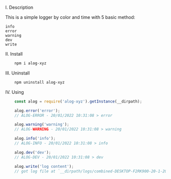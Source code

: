 I. Description

This is a simple logger by color and time with 5 basic method:

    info
    error
    warning
    dev
    write

II. Install

``` bash
    npm i alog-xyz
```

III. Uninstall

``` bash
    npm uninstall alog-xyz
```

IV. Using

```js
    const alog = require('alog-xyz').getInstance(__dirpath);

    alog.error('error');
    // ALOG-ERROR - 20/01/2022 10:31:08 > error

    alog.warning('warning');
    // ALOG-WARNING - 20/01/2022 10:31:08 > warning

    alog.info('info');
    // ALOG-INFO - 20/01/2022 10:31:08 > info

    alog.dev('dev');
    // ALOG-DEV - 20/01/2022 10:31:08 > dev

    alog.write('log content');
    // got log file at `__dirpath/logs/combined-DESKTOP-F2RK900-20-1-2022.log`


```